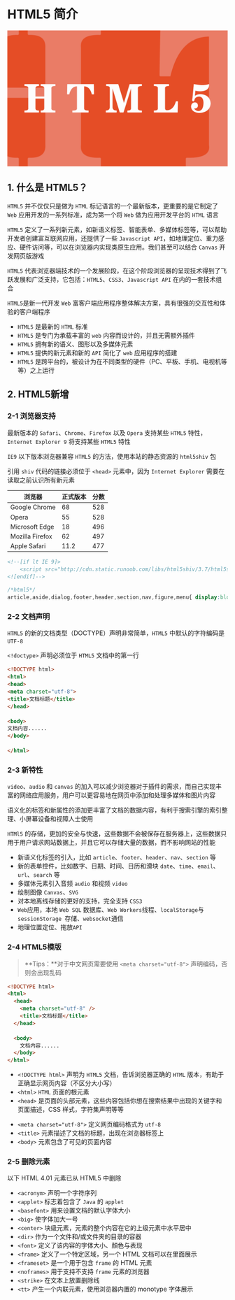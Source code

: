 # HTML5 简介

![](https://raw.githubusercontent.com/xiaofeilalala/DocsPics/main/imgs/20220504174726.png)



## 1. 什么是 HTML5？

`HTML5` 并不仅仅只是做为 `HTML` 标记语言的一个最新版本，更重要的是它制定了 `Web` 应用开发的一系列标准，成为第一个将 `Web` 做为应用开发平台的 `HTML` 语言

`HTML5` 定义了一系列新元素，如新语义标签、智能表单、多媒体标签等，可以帮助开发者创建富互联网应用，还提供了一些 `Javascript API`，如地理定位、重力感应、硬件访问等，可以在浏览器内实现类原生应用。我们甚至可以结合 `Canvas` 开发网页版游戏

`HTML5` 代表浏览器端技术的一个发展阶段，在这个阶段浏览器的呈现技术得到了飞跃发展和广泛支持，它包括：`HTML5`、`CSS3`、`Javascript API` 在内的一套技术组合

`HTML5`是新一代开发 `Web` 富客户端应用程序整体解决方案，具有很强的交互性和体验的客户端程序

* `HTML5` 是最新的 `HTML` 标准
* `HTML5` 是专门为承载丰富的 `web` 内容而设计的，并且无需额外插件
* `HTML5` 拥有新的语义、图形以及多媒体元素
* `HTML5` 提供的新元素和新的 `API` 简化了 `web` 应用程序的搭建
* `HTML5` 是跨平台的，被设计为在不同类型的硬件（PC、平板、手机、电视机等等）之上运行



## 2. HTML5新增

### 2-1 浏览器支持

最新版本的 `Safari`、`Chrome`、`Firefox` 以及 `Opera` 支持某些 `HTML5` 特性，`Internet Explorer 9` 将支持某些 `HTML5` 特性

`IE9` 以下版本浏览器兼容 `HTML5` 的方法，使用本站的静态资源的 `html5shiv` 包

引用 `shiv` 代码的链接必须位于 `<head>` 元素中，因为 `Internet Explorer` 需要在读取之前认识所有新元素

| 浏览器          | 正式版本 | 分数 |
| --------------- | -------- | ---- |
| Google Chrome   | 68       | 528  |
| Opera           | 55       | 528  |
| Microsoft Edge  | 18       | 496  |
| Mozilla Firefox | 62       | 497  |
| Apple Safari    | 11.2     | 477  |

```html
<!--[if lt IE 9]>
    <script src="http://cdn.static.runoob.com/libs/html5shiv/3.7/html5shiv.min.js"></script>
<![endif]-->
```

```css
/*html5*/
article,aside,dialog,footer,header,section,nav,figure,menu{ display:block }
```



### 2-2 文档声明

`HTML5` 的新的文档类型（DOCTYPE）声明非常简单，`HTML5` 中默认的字符编码是 `UTF-8`

`<!doctype>` 声明必须位于 `HTML5` 文档中的第一行

```html
<!DOCTYPE html>
<html>
<head>
<meta charset="utf-8">
<title>文档标题</title>
</head>
 
<body>
文档内容......
</body>
 
</html>
```



### 2-3 新特性

`video`、`audio` 和 `canvas` 的加入可以减少浏览器对于插件的需求，而自己实现丰富的网络应用服务，用户可以更容易地在网页中添加和处理多媒体和图片内容

语义化的标签和新属性的添加更丰富了文档的数据内容，有利于搜索引擎的索引整理、小屏幕设备和视障人士使用

`HTMl5` 的存储，更加的安全与快速，这些数据不会被保存在服务器上，这些数据只用于用户请求网站数据上，并且它可以存储大量的数据，而不影响网站的性能

* 新语义化标签的引入，比如 `article`、`footer`、`header`、`nav`、`section` 等
* 新的表单控件，比如数字、日期、时间、日历和滑块 `date`、`time`、`email`、`url`、`search` 等
* 多媒体元素引入音频 `audio` 和视频 `video`
* 绘制图像 `Canvas`、`SVG`
* 对本地离线存储的更好的支持，完全支持 `CSS3`
* `Web`应用，本地 `Web SQL` 数据库、`Web Workers`线程、`localStorage`与`sessionStorage `存储、`websocket`通信
* 地理位置定位、拖放`API`



### 2-4 HTML5模版

> **Tips：**对于中文网页需要使用 `<meta charset="utf-8">` 声明编码，否则会出现乱码

```html
<!DOCTYPE html>
<html>
  <head>
    <meta charset="utf-8" />
    <title>文档标题</title>
  </head>

  <body>
    文档内容......
  </body>
</html>
```

* `<!DOCTYPE html>` 声明为 `HTML5` 文档，告诉浏览器正确的 `HTML` 版本，有助于正确显示网页内容（不区分大小写）
* `<html>` `HTML` 页面的根元素
* `<head>` 是页面的头部元素，这些内容包括你想在搜索结果中出现的关键字和页面描述，CSS 样式，字符集声明等等

- `<meta charset="utf-8">` 定义网页编码格式为 `utf-8`
- `<title>` 元素描述了文档的标题，出现在浏览器标签上
- `<body>` 元素包含了可见的页面内容



### 2-5 删除元素

以下 HTML 4.01 元素已从 HTML5 中删除

- `<acronym>` 声明一个字符序列
- `<applet>` 标志着包含了 `Java` 的 `applet`
- `<basefont>` 用来设置文档的默认字体大小
- `<big>` 使字体加大一号
- `<center>` 块级元素，元素的整个内容在它的上级元素中水平居中
- `<dir>` 作为一个文件和/或文件夹的目录的容器
- `<font>` 定义了该内容的字体大小、顏色与表现
- `<frame>` 定义了一个特定区域，另一个 HTML 文档可以在里面展示
- `<frameset>` 是一个用于包含 `frame` 的 HTML 元素
- `<noframes>` 用于支持不支持  `frame` 元素的浏览器
- `<strike>` 在文本上放置删除线
- `<tt>` 产生一个内联元素，使用浏览器内置的 monotype 字体展示
